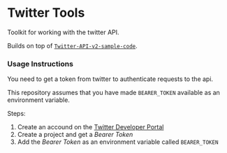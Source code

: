 # Twitter Tools
Toolkit for working with the twitter API.

Builds on top of [`Twitter-API-v2-sample-code`](https://github.com/twitterdev/Twitter-API-v2-sample-code).

### Usage Instructions
You need to get a token from twitter to authenticate requests to the api.

This repository assumes that you have made `BEARER_TOKEN` available as an environment variable.

Steps:
1. Create an accound on the [Twitter Developer Portal](https://developer.twitter.com/en/portal/dashboard)
2. Create a project and get a *Bearer Token*
3. Add the *Bearer Token* as an environment variable called `BEARER_TOKEN`
